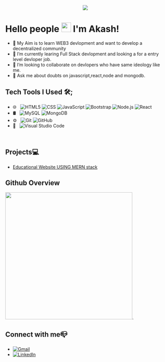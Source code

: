 <p align="center" top=0>
  <img src="https://github.com/thompsonemerson/thompsonemerson/raw/master/cover-thompson.png" />
</p>

# Hello people <img src="https://raw.githubusercontent.com/iampavangandhi/iampavangandhi/master/gifs/Hi.gif" width="30px"> I'm Akash!</h2>
- 🔭 My Aim is to learn WEB3 devlopment and want to develop a decentralized community
- 🌱 I’m currently learing Full Stack devlopment and looking a for a entry level devloper job.
- 👯 I’m looking to collaborate on devlopers who have same ideology like me. 
- 💬 Ask me about doubts on javascript,react,node and mongodb.

 ## Tech Tools I Used 🛠;

- 🌐 &nbsp;
  ![HTML5](https://img.shields.io/badge/-HTML5-333333?style=flat&logo=HTML5)
  ![CSS](https://img.shields.io/badge/-CSS-333333?style=flat&logo=CSS3&logoColor=1572B6)
  ![JavaScript](https://img.shields.io/badge/-JavaScript-333333?style=flat&logo=javascript)
  ![Bootstrap](https://img.shields.io/badge/-Bootstrap-333333?style=flat&logo=bootstrap&logoColor=563D7C)
  ![Node.js](https://img.shields.io/badge/-Node.js-333333?style=flat&logo=node.js)
  ![React](https://img.shields.io/badge/-React-333333?style=flat&logo=react)
- 🛢 &nbsp;
  ![MySQL](https://img.shields.io/badge/-MySQL-333333?style=flat&logo=mysql)
  ![MongoDB](https://img.shields.io/badge/-MongoDB-333333?style=flat&logo=mongodb)
- ⚙️ &nbsp;
  ![Git](https://img.shields.io/badge/-Git-333333?style=flat&logo=git)
  ![GitHub](https://img.shields.io/badge/-GitHub-333333?style=flat&logo=github)
- 🔧 &nbsp;
  ![Visual Studio Code](https://img.shields.io/badge/-Visual%20Studio%20Code-333333?style=flat&logo=visual-studio-code&logoColor=007ACC)
<br/>

## Projects💻

- [Educational Website  USING MERN stack](https://revildocode.netlify.app/)

## Github Overview
[<img  width="400" src="https://github-readme-stats.vercel.app/api/top-langs/?username=Akash-2000&theme=dracula&range=last_7_days"/>](https://github.com/anuraghazra/github-readme-stats).

## Connect with me📪
- [![Gmail](https://img.shields.io/badge/-GMAIL-D14836?style=for-the-badge&logo=gmail&logoColor=white)](mailto:akashpoovan983@gmail.com)
- [![LinkedIn](https://img.shields.io/badge/-LINKEDIN-0077B5?style=for-the-badge&logo=linkedin&logoColor=white)](https://www.linkedin.com/public-profile/settings?lipi=urn%3Ali%3Apage%3Ad_flagship3_profile_self_edit_contact-info%3BM3k%2FRC8LRE%2Bnvo%2B55ClPlQ%3D%3D)


